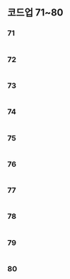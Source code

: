 ## 코드업 71~80

### 71

```java

```

### 72

```java

```

### 73

```java

```

### 74

```java

```

### 75

```java

```

### 76

```java

```

### 77

```java

```

### 78

```java

```

### 79

```java

```

### 80

```ja


